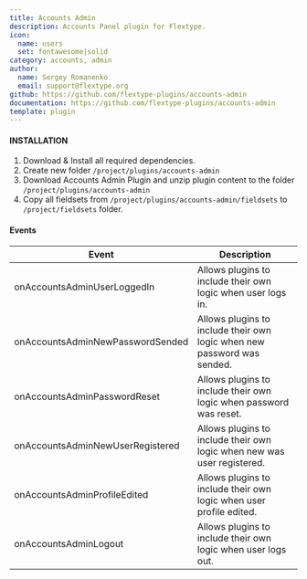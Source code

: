 ```yaml
---
title: Accounts Admin
description: Accounts Panel plugin for Flextype.
icon:
  name: users
  set: fontawesome|solid
category: accounts, admin
author:
  name: Sergey Romanenko
  email: support@flextype.org
github: https://github.com/flextype-plugins/accounts-admin
documentation: https://github.com/flextype-plugins/accounts-admin
template: plugin
---
```


#### INSTALLATION

1. Download & Install all required dependencies.
2. Create new folder `/project/plugins/accounts-admin`
3. Download Accounts Admin Plugin and unzip plugin content to the folder `/project/plugins/accounts-admin`
4. Copy all fieldsets from `/project/plugins/accounts-admin/fieldsets` to `/project/fieldsets` folder.

#### Events

| Event                            | Description                                                             |
| -------------------------------- | ----------------------------------------------------------------------- |
| onAccountsAdminUserLoggedIn      | Allows plugins to include their own logic when user logs in.            |
| onAccountsAdminNewPasswordSended | Allows plugins to include their own logic when new password was sended. |
| onAccountsAdminPasswordReset     | Allows plugins to include their own logic when password was reset.      |
| onAccountsAdminNewUserRegistered | Allows plugins to include their own logic when new was user registered. |
| onAccountsAdminProfileEdited     | Allows plugins to include their own logic when user profile edited.     |
| onAccountsAdminLogout            | Allows plugins to include their own logic when user logs out.           |
